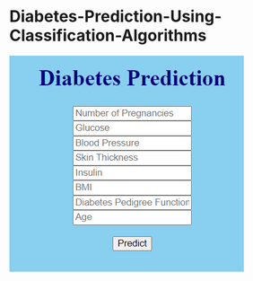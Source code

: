 # Diabetes-Prediction-Using-Classification-Algorithms

![alt text](https://github.com/AnastasiaPsarou/Diabetes-Prediction-Using-Classification-Algorithms/blob/main/web_app.png)



